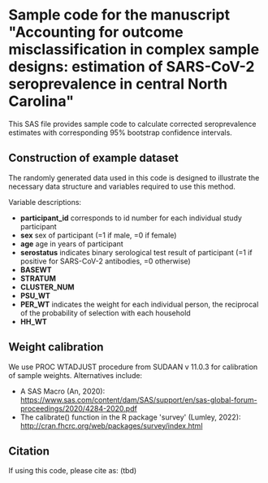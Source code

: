 # Sample code for the manuscript "Accounting for outcome misclassification in complex sample designs: estimation of SARS-CoV-2 seroprevalence in central North Carolina"


This SAS file provides sample code to calculate corrected seroprevalence estimates with corresponding 95% bootstrap confidence intervals.


## Construction of example dataset
The randomly generated data used in this code is designed to illustrate the necessary data structure and variables required to use this method.

Variable descriptions:
- **participant_id** corresponds to id number for each individual study participant
- **sex** sex of participant (=1 if male, =0 if female)
- **age** age in years of participant
- **serostatus** indicates binary serological test result of participant (=1 if positive for SARS-CoV-2 antibodies, =0 otherwise)
- **BASEWT** 
- **STRATUM**
- **CLUSTER_NUM**
- **PSU_WT**
- **PER_WT** indicates the weight for each individual person, the reciprocal of the probability of selection with each household
- **HH_WT**

## Weight calibration
We use PROC WTADJUST procedure from SUDAAN v 11.0.3 for calibration of sample weights. 
Alternatives include:
- A SAS Macro (An, 2020): https://www.sas.com/content/dam/SAS/support/en/sas-global-forum-proceedings/2020/4284-2020.pdf
- The calibrate() function in the R package 'survey' (Lumley, 2022): http://cran.fhcrc.org/web/packages/survey/index.html


## Citation
If using this code, please cite as:
(tbd)
